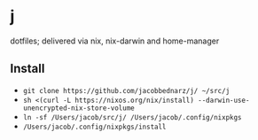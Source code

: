 # j

dotfiles; delivered via nix, nix-darwin and home-manager

## Install

- `git clone https://github.com/jacobbednarz/j/ ~/src/j` 
- `sh <(curl -L https://nixos.org/nix/install) --darwin-use-unencrypted-nix-store-volume`
- `ln -sf /Users/jacob/src/j/ /Users/jacob/.config/nixpkgs`
- `/Users/jacob/.config/nixpkgs/install`
